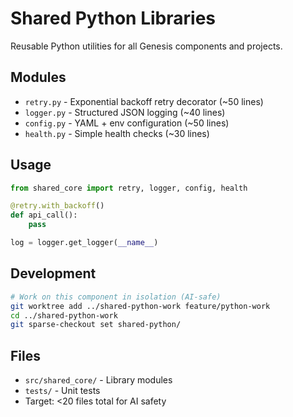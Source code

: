 # Shared Python Libraries

Reusable Python utilities for all Genesis components and projects.

## Modules

- `retry.py` - Exponential backoff retry decorator (~50 lines)
- `logger.py` - Structured JSON logging (~40 lines)
- `config.py` - YAML + env configuration (~50 lines)
- `health.py` - Simple health checks (~30 lines)

## Usage

```python
from shared_core import retry, logger, config, health

@retry.with_backoff()
def api_call():
    pass

log = logger.get_logger(__name__)
```

## Development

```bash
# Work on this component in isolation (AI-safe)
git worktree add ../shared-python-work feature/python-work
cd ../shared-python-work  
git sparse-checkout set shared-python/
```

## Files

- `src/shared_core/` - Library modules
- `tests/` - Unit tests
- Target: <20 files total for AI safety
